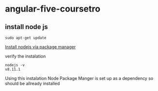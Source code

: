 # angular-five-coursetro

## install node js
```
sudo apt-get update
```
[Install nodejs via package manager](https://nodejs.org/en/download/package-manager/)

verify the instalation
```
nodejs -v
v8.11.1
```
Using this instalation Node Package Manger is set up as a
dependency so should be allready installed
